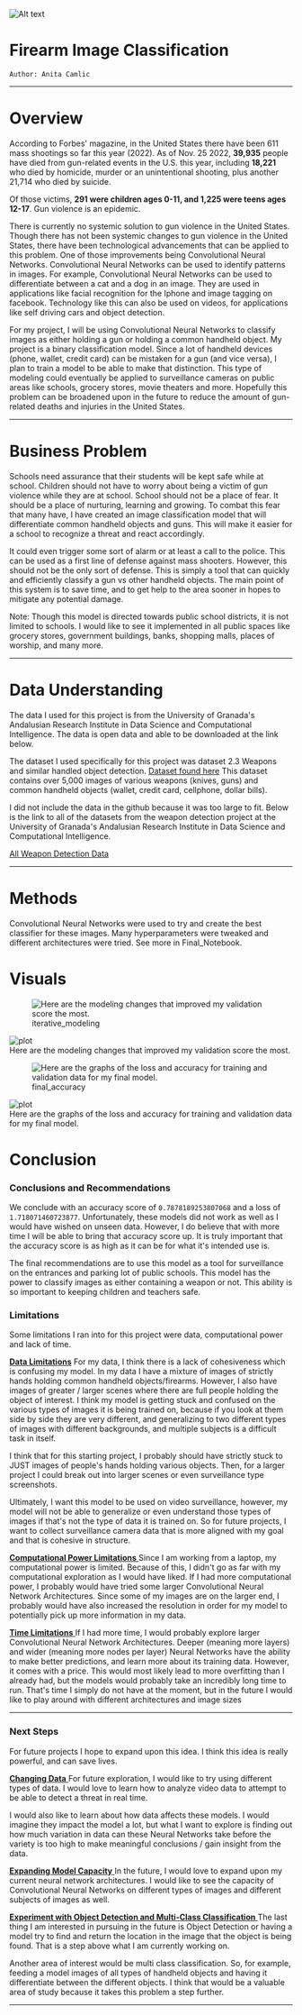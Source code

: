 ![Alt text](/Images/surveillance.jpg)

# Firearm Image Classification
`Author: Anita Camlic`
***

# Overview

According to Forbes' magazine, in the United States there have been 611 mass shootings so far this year (2022). As of Nov. 25 2022,  **39,935**  people have died from gun-related events in the U.S. this year, including **18,221** who died by homicide, murder or an unintentional shooting, plus another 21,714 who died by suicide.

Of those victims, **291 were children ages 0-11, and 1,225 were teens ages 12-17**. Gun violence is an epidemic. 

There is currently no systemic solution to gun violence in the United States. Though there has not been systemic changes to gun violence in the United States, there have been technological advancements that can be applied to this problem. One of those improvements being Convolutional Neural Networks. Convolutional Neural Networks can be used to identify patterns in images. For example, Convolutional Neural Networks can be used to differentiate between a cat and a dog in an image. They are used in applications like facial recognition for the Iphone and image tagging on facebook. Technology like this can also be used on videos, for applications like self driving cars and object detection. 

For my project, I will be using Convolutional Neural Networks to classify images as either holding a gun or holding a common handheld object. My project is a binary classification model. Since a lot of handheld devices (phone, wallet, credit card) can be mistaken for a gun (and vice versa), I plan to train a model to be able to make that distinction. This type of modeling could eventually be applied to surveillance cameras on public areas like schools, grocery stores, movie theaters and more. Hopefully this problem can be broadened upon in the future to reduce the amount of gun-related deaths and injuries in the United States.


***
# Business Problem

Schools need assurance that their students will be kept safe while at school. Children should not have to worry about being a victim of gun violence while they are at school. School should not be a place of fear. It should be a place of nurturing, learning and growing. To combat this fear that many have, I have created an image classification model that will differentiate common handheld objects and guns. This will make it easier for a school to recognize a threat and react accordingly. 

It could even trigger some sort of alarm or at least a call to the police. This can be used as a first line of defense against mass shooters. However, this should not be the only sort of defense. This is simply a tool that can quickly and  efficiently classify a gun vs other handheld objects. The main point of this system is to save time, and to get help to the area sooner in hopes to mitigate any potential damage.

Note: Though this model is directed towards public school districts, it is not limited to schools. I would like to see it implemented in all public spaces like grocery stores, government buildings, banks, shopping malls, places of worship, and many more.

***

# Data Understanding 

The data I used for this project is from the University of Granada's Andalusian Research Institute in Data Science and Computational Intelligence. The data is open data and able to be downloaded at the link below. 

The dataset I used specifically for this project was dataset 2.3 Weapons and similar handled object detection. [Dataset found here](https://github.com/ari-dasci/OD-WeaponDetection/tree/master/Weapons%20and%20similar%20handled%20objects) This dataset contains over 5,000 images of various weapons (knives, guns) and common handheld objects (wallet, credit card, cellphone, dollar bills). 


I did not include the data in the github because it was too large to fit. Below is the link to all of the datasets from the weapon detection project at the University of Granada's Andalusian Research Institute in Data Science and Computational Intelligence.

[All Weapon Detection Data](https://dasci.es/transferencia/open-data/24705/)

***

# Methods

Convolutional Neural Networks were used to try and create the best classifier for these images. Many hyperparameters were tweaked and different architectures were tried. See more in Final_Notebook.

# Visuals 
<figure>
  <img
  src="./Visuals/iterative_modeling.png"
  alt="Here are the modeling changes that improved my validation score the most.">
  <figcaption>iterative_modeling</figcaption>
</figure>

![plot](./Visuals/iterative_modeling.png)
<br />
Here are the modeling changes that improved my validation score the most.

<figure>
  <img
  src="./Visuals/final_model_accuracy.png"
  alt="Here are the graphs of the loss and accuracy for training and validation data for my final model.">
  <figcaption>final_accuracy</figcaption>
</figure>

![plot](./Visuals/final_model_accuracy.png)
<br />
Here are the graphs of the loss and accuracy for training and validation data for my final model.


# Conclusion
### Conclusions and Recommendations
We conclude with an accuracy score of `0.7878189253807068` and a loss of `1.718071460723877`. Unfortunately, these models did not work as well as I would have wished on unseen data. However, I do believe that with more time I will be able to bring that accuracy score up. It is truly important that the accuracy score is as high as it can be for what it's intended use is.  

The final recommendations are to use this model as a tool for surveillance on the entrances and parking lot of public schools. This model has the power to classify images as either containing a weapon or not. This ability is so important to keeping children and teachers safe.  

### Limitations

Some limitations I ran into for this project were data, computational power and lack of time.

<u>**Data Limitations**</u>
For my data, I think there is a lack of cohesiveness which is confusing my model. In my data I have a mixture of images of strictly hands holding common handheld objects/firearms. However, I also have images of greater / larger scenes where there are full people holding the object of interest. I think my model is getting stuck and confused on the various types of images it is being trained on, because if you look at them side by side they are very different, and generalizing to two different types of images with different backgrounds, and multiple subjects is a difficult task in itself.

I think that for this starting project, I probably should have strictly stuck to JUST images of people's hands holding various objects. Then, for a larger project I could break out into larger scenes or even surveillance type screenshots. 

Ultimately, I want this model to be used on video surveillance, however, my model will not be able to generalize or even understand those types of images if that's not the type of data it is trained on. So for future projects, I want to collect surveillance camera data that is more aligned with my goal and that is cohesive in structure.


<u> **Computational Power Limitations** </u>
Since I am working from a laptop, my computational power is limited. Because of this, I didn't go as far with my computational exploration as I would have liked. If I had more computational power, I probably would have tried some larger Convolutional Neural Network Architectures. Since some of my images are on the larger end, I probably would have also increased the resolution in order for my model to potentially pick up more information in my data. 

<u> **Time Limitations** </u>
If I had more time, I would probably explore larger Convolutional Neural Network Architectures. Deeper (meaning more layers)  and wider (meaning more nodes per layer) Neural Networks have the ability to make better predictions, and learn more about its training data. However, it comes with a price. This would most likely lead to more overfitting than I already had, but the models would probably take an incredibly long time to run. That's time I simply do not have at the moment, but in the future I would like to play around with different architectures and image sizes

***
### Next Steps

For future projects I hope to expand upon this idea. I think this idea is really powerful, and can save lives.

<u> **Changing Data** </u>
For future exploration, I would like to try using different types of data. I would love to learn how to analyze video data to attempt to be able to detect a threat in real time.

I would also like to learn about how data affects these models. I would imagine they impact the model a lot, but what I want to explore is finding out how much variation in data can these Neural Networks take before the variety is too high to make meaningful conclusions / gain insight from the data. 

<u> **Expanding Model Capacity** </u>
In the future, I would love to expand upon my current neural network architectures. I would like to see the capacity of Convolutional Neural Networks on different types of images and different subjects of images as well.

<u> **Experiment with Object Detection and Multi-Class Classification** </u>
The last thing I am interested in pursuing in the future is Object Detection or having a model try to find and return the location in the image that the object is being found. That is a step above what I am currently working on.

Another area of interest would be multi class classification. So, for example, feeding a model images of all types of handheld objects and having it differentiate between the different objects. I think that would be a valuable area of study because it takes this problem a step further.

***
